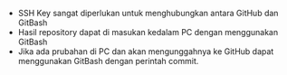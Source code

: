 - SSH Key sangat diperlukan untuk menghubungkan antara GitHub dan GitBash
- Hasil repository dapat di masukan kedalam PC dengan menggunakan GitBash
- Jika ada prubahan di PC dan akan mengunggahnya ke GitHub dapat menggunakan GitBash dengan perintah commit.